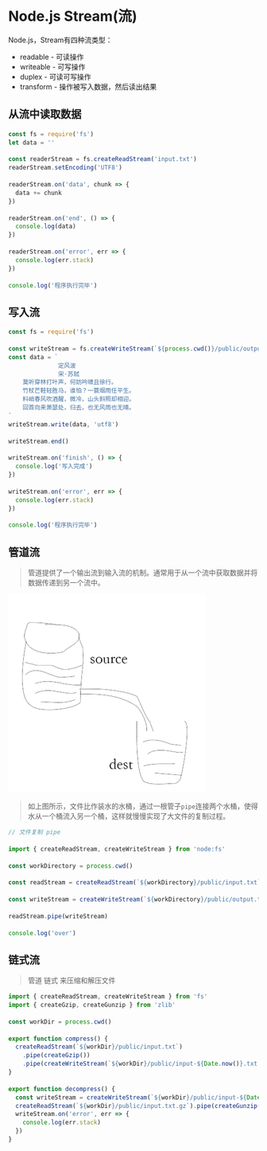 # Node.js Stream(流)

Node.js，Stream有四种流类型：
- readable - 可读操作
- writeable - 可写操作
- duplex - 可读可写操作
- transform - 操作被写入数据，然后读出结果

## 从流中读取数据
```js
const fs = require('fs')
let data = ''

const readerStream = fs.createReadStream('input.txt')
readerStream.setEncoding('UTF8')

readerStream.on('data', chunk => {
  data += chunk
})

readerStream.on('end', () => {
  console.log(data)
})

readerStream.on('error', err => {
  console.log(err.stack)
})

console.log('程序执行完毕')
```

## 写入流
```js
const fs = require('fs')

const writeStream = fs.createWriteStream(`${process.cwd()}/public/output.txt`)
const data = `
              定风波
              宋·苏轼
    莫听穿林打叶声，何妨吟啸且徐行。
    竹杖芒鞋轻胜马，谁怕？一蓑烟雨任平生。
    料峭春风吹酒醒，微冷，山头斜照却相迎。
    回首向来萧瑟处，归去，也无风雨也无晴。
`
writeStream.write(data, 'utf8')

writeStream.end()

writeStream.on('finish', () => {
  console.log('写入完成')
})

writeStream.on('error', err => {
  console.log(err.stack)
})

console.log('程序执行完毕')
```

## 管道流
> 管道提供了一个输出流到输入流的机制。通常用于从一个流中获取数据并将数据传递到另一个流中。

![管道流](../assets/images/stream.png)
> 如上图所示，文件比作装水的水桶，通过一根管子`pipe`连接两个水桶，使得水从一个桶流入另一个桶，这样就慢慢实现了大文件的复制过程。

```js
// 文件复制 pipe

import { createReadStream, createWriteStream } from 'node:fs'

const workDirectory = process.cwd()

const readStream = createReadStream(`${workDirectory}/public/input.txt`)

const writeStream = createWriteStream(`${workDirectory}/public/output.txt`)

readStream.pipe(writeStream)

console.log('over')
```

## 链式流
> 管道 链式 来压缩和解压文件

```js
import { createReadStream, createWriteStream } from 'fs'
import { createGzip, createGunzip } from 'zlib'

const workDir = process.cwd()

export function compress() {
  createReadStream(`${workDir}/public/input.txt`)
    .pipe(createGzip())
    .pipe(createWriteStream(`${workDir}/public/input-${Date.now()}.txt.gz`))
}

export function decompress() {
  const writeStream = createWriteStream(`${workDir}/public/input-${Date.now()}.txt`)
  createReadStream(`${workDir}/public/input.txt.gz`).pipe(createGunzip()).pipe(writeStream)
  writeStream.on('error', err => {
    console.log(err.stack)
  })
}

```